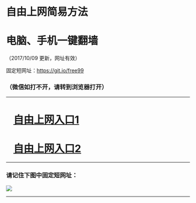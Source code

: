 ﻿# 自由上网简易方法

# 电脑、手机一键翻墙

（2017/10/09 更新，网址有效）

固定短网址：https://git.io/free99

### （微信如打不开，请转到浏览器打开）


***





# &nbsp;&nbsp; <a href="http://ft153484496.fwq-tz-1001.info/fwqtz01.html?t=10090016900 " target="_blank">自由上网入口1</a>
# &nbsp;&nbsp; <a href="http://ft1323727098.fwq-tz-1002.info/fwqtz02.html?t=100900132665 " target="_blank">自由上网入口2</a>
***

### 请记住下图中固定短网址：

<img src="https://s3-us-west-2.amazonaws.com/fwq-1001/yjfq-20170905okok.png" /> 


***

